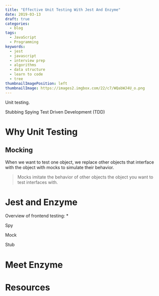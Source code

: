```yaml
---
title: "Effective Unit Testing With Jest And Enzyme"
date: 2019-03-13
draft: true
categories:
  - blog
tags:
  - JavaScript
  - Programming
keywords:
  - jest
  - javascript
  - interview prep
  - algorithms
  - data structure
  - learn to code
  - tree
thumbnailImagePosition: left
thumbnailImage: https://images2.imgbox.com/22/c7/WQabWJ4U_o.png
---
```


Unit testing.



Stubbing
Spying
Test Driven Development (TDD)


<!--more-->
<!--toc-->

# Why Unit Testing

## Mocking

When we want to test one object, we replace other objects that interface with the object with mocks to simulate their behavior.

> Mocks imitate the behavior of other objects the object you want to test interfaces with.

# Jest and Enzyme

Overview of frontend testing:
* 

Spy

Mock

Stub

# Meet Enzyme


# Resources